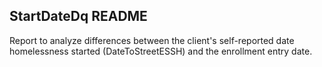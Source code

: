 ## StartDateDq README

Report to analyze differences between the client's self-reported date homelessness started (DateToStreetESSH) and the enrollment entry date.
